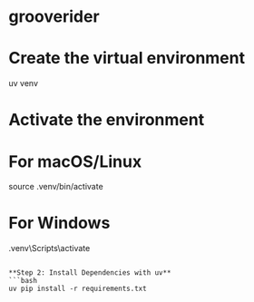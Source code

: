 # grooverider

# Create the virtual environment
uv venv

# Activate the environment
# For macOS/Linux
source .venv/bin/activate
# For Windows
.venv\Scripts\activate
```

**Step 2: Install Dependencies with uv**
```bash
uv pip install -r requirements.txt
```
